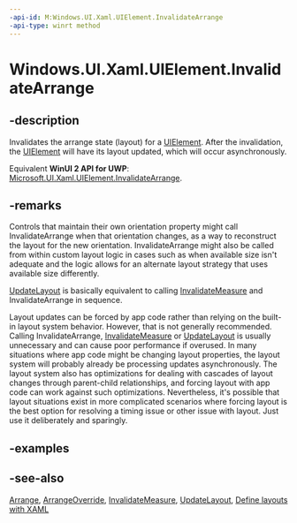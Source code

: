 ```yaml
---
-api-id: M:Windows.UI.Xaml.UIElement.InvalidateArrange
-api-type: winrt method
---
```


<!-- Method syntax
public void InvalidateArrange()
-->

# Windows.UI.Xaml.UIElement.InvalidateArrange

## -description
Invalidates the arrange state (layout) for a [UIElement](uielement.md). After the invalidation, the [UIElement](uielement.md) will have its layout updated, which will occur asynchronously.

Equivalent **WinUI 2 API for UWP**: [Microsoft.UI.Xaml.UIElement.InvalidateArrange](/windows/winui/api/microsoft.ui.xaml.uielement.invalidatearrange).

## -remarks
Controls that maintain their own orientation property might call InvalidateArrange when that orientation changes, as a way to reconstruct the layout for the new orientation. InvalidateArrange might also be called from within custom layout logic in cases such as when available size isn't adequate and the logic allows for an alternate layout strategy that uses available size differently.

[UpdateLayout](uielement_updatelayout_1243658106.md) is basically equivalent to calling [InvalidateMeasure](uielement_invalidatemeasure_969784920.md) and InvalidateArrange in sequence.

Layout updates can be forced by app code rather than relying on the built-in layout system behavior. However, that is not generally recommended. Calling InvalidateArrange, [InvalidateMeasure](uielement_invalidatemeasure_969784920.md) or [UpdateLayout](uielement_updatelayout_1243658106.md) is usually unnecessary and can cause poor performance if overused. In many situations where app code might be changing layout properties, the layout system will probably already be processing updates asynchronously. The layout system also has optimizations for dealing with cascades of layout changes through parent-child relationships, and forcing layout with app code can work against such optimizations. Nevertheless, it's possible that layout situations exist in more complicated scenarios where forcing layout is the best option for resolving a timing issue or other issue with layout. Just use it deliberately and sparingly.

## -examples

## -see-also
[Arrange](uielement_arrange_958316931.md), [ArrangeOverride](frameworkelement_arrangeoverride_1795048387.md), [InvalidateMeasure](uielement_invalidatemeasure_969784920.md), [UpdateLayout](uielement_updatelayout_1243658106.md), [Define layouts with XAML](/windows/uwp/layout/layouts-with-xaml)
